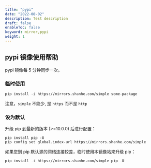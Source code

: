 ```yaml
---
title: "pypi"
date: "2022-08-02"
description: Test description
draft: false
enableToc: false
keyword: mirror,pypi
weight: 1
---
```


## pypi 镜像使用帮助

pypi 镜像每 5 分钟同步一次。

### 临时使用

```
pip install -i https://mirrors.shanhe.com/simple some-package
```

注意，`simple` 不能少, 是 `https` 而不是 `http`

### 设为默认

升级 pip 到最新的版本 (>=10.0.0) 后进行配置：

```
pip install pip -U
pip config set global.index-url https://mirrors.shanhe.com/simple
```

如果您到 pip 默认源的网络连接较差，临时使用本镜像站来升级 pip：

```
pip install -i https://mirrors.shanhe.com/simple pip -U
```